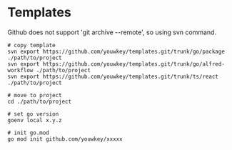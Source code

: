 # Templates

Github does not support 'git archive --remote', so using svn command.

``` shell
# copy template
svn export https://github.com/youwkey/templates.git/trunk/go/package ./path/to/project
svn export https://github.com/youwkey/templates.git/trunk/go/alfred-workflow ./path/to/project
svn export https://github.com/youwkey/templates.git/trunk/ts/react ./path/to/project

# move to project
cd ./path/to/project

# set go version
goenv local x.y.z

# init go.mod
go mod init github.com/youwkey/xxxxx
```